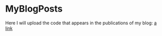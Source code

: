 # MyBlogPosts
Here I will upload the code that appears in the publications of my blog:
[a link](https://koldopina.com/)
